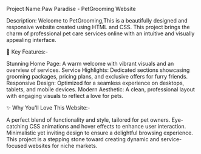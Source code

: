Project Name:Paw Paradise - PetGrooming Website

Description:
Welcome to PetGrooming,This is a beautifully designed and responsive website created using HTML and CSS. This project brings the charm of professional pet care services online with an intuitive and visually appealing interface.

🐾 Key Features:-

Stunning Home Page: A warm welcome with vibrant visuals and an overview of services.
Service Highlights: Dedicated sections showcasing grooming packages, pricing plans, and exclusive offers for furry friends.
Responsive Design: Optimized for a seamless experience on desktops, tablets, and mobile devices.
Modern Aesthetic: A clean, professional layout with engaging visuals to reflect a love for pets.

✨ Why You'll Love This Website:-

A perfect blend of functionality and style, tailored for pet owners.
Eye-catching CSS animations and hover effects to enhance user interaction.
Minimalistic yet inviting design to ensure a delightful browsing experience.
This project is a stepping stone toward creating dynamic and service-focused websites for niche markets.
